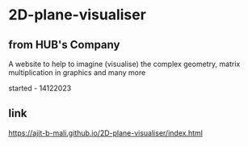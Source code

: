 # 2D-plane-visualiser

## from HUB's Company

A website to help to imagine (visualise) the complex geometry, matrix multiplication in graphics and many more

started - 14122023

## link 
https://ajit-b-mali.github.io/2D-plane-visualiser/index.html
